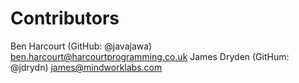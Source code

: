 Contributors
============

Ben Harcourt (GitHub: @javajawa) <ben.harcourt@harcourtprogramming.co.uk>
James Dryden (GitHum: @jdrydn) <james@mindworklabs.com>

